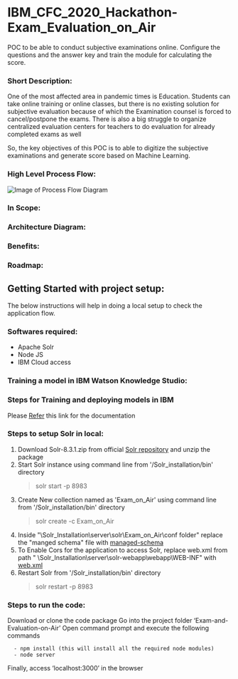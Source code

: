 # IBM_CFC_2020_Hackathon-Exam_Evaluation_on_Air
POC to be able to conduct subjective examinations online. Configure the questions and the answer key and train the module for calculating the score.

### Short Description:
One of the most affected area in pandemic times is Education. Students can take online training or online classes, but there is no existing solution for subjective evaluation because of which the Examination counsel is forced to cancel/postpone the exams. There is also a big struggle to organize centralized evaluation centers  for teachers to do evaluation for already completed exams as well

So, the key objectives of this POC is to able to digitize the subjective examinations and generate score based on Machine Learning.

### High Level Process Flow:
![Image of Process Flow Diagram](/Source_code/documents/High_Level_Process_Flow.PNG)
### In Scope:

### Architecture Diagram:

### Benefits:

### Roadmap:

## Getting Started with project setup:
The below instructions will help in doing a local setup to check the application flow.

### Softwares required:
  - Apache Solr
  - Node JS
  - IBM Cloud access

### Training a model in IBM Watson Knowledge Studio:
### Steps for Training and deploying models in IBM
   Please [Refer](/Source_code/IBM_Docs) this link for the documentation
### Steps to setup Solr in local:
1. Download Solr-8.3.1.zip from official [Solr repository](https://archive.apache.org/dist/lucene/solr/8.3.1/) and unzip the package
2. Start Solr instance using command line from '/Solr_installation/bin' directory
    >solr start -p 8983
3. Create New collection named as 'Exam_on_Air' using command line from '/Solr_installation/bin' directory
   >solr create -c Exam_on_Air
4. Inside "\Solr_Installation\server\solr\Exam_on_Air\conf folder" replace the "manged schema" file with [managed-schema](/Source_code/Solr_Conf/managed-schema)
5. To Enable Cors for the application to access Solr, replace web.xml from path " \Solr_Installation\server\solr-webapp\webapp\WEB-INF" with [web.xml](/Source_code/Solr_Conf/web.xml)
6. Restart Solr from '/Solr_installation/bin' directory
    >solr restart -p 8983
### Steps to run the code:
  Download or clone the code package
  Go into the project folder ‘Exam-and-Evaluation-on-Air’
  Open command prompt and execute the following commands
  ```
    - npm install (this will install all the required node modules)
    - node server
  ```
  
 Finally, access ‘localhost:3000’ in the browser
